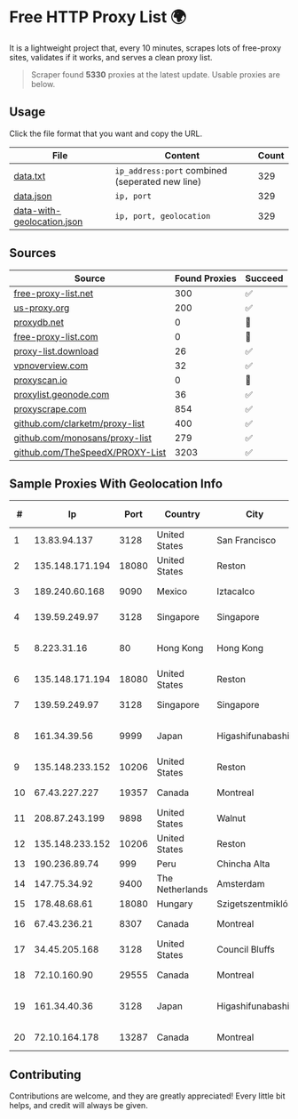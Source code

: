 
# Free HTTP Proxy List 🌍

It is a lightweight project that, every 10 minutes, scrapes lots of free-proxy sites, validates if it works, and serves a clean proxy list.


> Scraper found **5330** proxies at the latest update. Usable proxies are below.

## Usage

Click the file format that you want and copy the URL.


|File|Content|Count|
|----|-------|-----|
|[data.txt](https://raw.githubusercontent.com/themiralay/Proxy-List-World/master/data.txt)|`ip_address:port` combined (seperated new line)|329|
|[data.json](https://raw.githubusercontent.com/themiralay/Proxy-List-World/master/data.json)|`ip, port`|329|
|[data-with-geolocation.json](https://raw.githubusercontent.com/themiralay/Proxy-List-World/master/data-with-geolocation.json)|`ip, port, geolocation`|329|

## Sources

|Source|Found Proxies|Succeed|
|------|-------------|-------|
|[free-proxy-list.net](https://free-proxy-list.net)|300|✅|
|[us-proxy.org](https://www.us-proxy.org)|200|✅|
|[proxydb.net](http://proxydb.net)|0|🚫|
|[free-proxy-list.com](https://free-proxy-list.com/?page=&port=&type%5B%5D=http&type%5B%5D=https&up_time=0&search=Search)|0|🚫|
|[proxy-list.download](https://www.proxy-list.download/HTTP)|26|✅|
|[vpnoverview.com](https://vpnoverview.com/privacy/anonymous-browsing/free-proxy-servers)|32|✅|
|[proxyscan.io](https://www.proxyscan.io)|0|🚫|
|[proxylist.geonode.com](https://proxylist.geonode.com/api/proxy-list?limit=300&page=1&sort_by=lastChecked&sort_type=desc&protocols=http,https)|36|✅|
|[proxyscrape.com](https://api.proxyscrape.com/v2/?request=displayproxies&protocol=http&timeout=10000&country=all&ssl=all&anonymity=all)|854|✅|
|[github.com/clarketm/proxy-list](https://raw.githubusercontent.com/clarketm/proxy-list/master/proxy-list-raw.txt)|400|✅|
|[github.com/monosans/proxy-list](https://raw.githubusercontent.com/monosans/proxy-list/main/proxies/http.txt)|279|✅|
|[github.com/TheSpeedX/PROXY-List](https://raw.githubusercontent.com/TheSpeedX/PROXY-List/master/http.txt)|3203|✅|


## Sample Proxies With Geolocation Info

|#|Ip|Port|Country|City|Internet Service Provider|
|-|--|----|-------|----|-------------------------|
|1|13.83.94.137|3128|United States|San Francisco|Microsoft Corporation|
|2|135.148.171.194|18080|United States|Reston|OVH SAS|
|3|189.240.60.168|9090|Mexico|Iztacalco|Uninet S.A. de C.V.|
|4|139.59.249.97|3128|Singapore|Singapore|DigitalOcean, LLC|
|5|8.223.31.16|80|Hong Kong|Hong Kong|Alibaba (US) Technology Co., Ltd.|
|6|135.148.171.194|18080|United States|Reston|OVH SAS|
|7|139.59.249.97|3128|Singapore|Singapore|DigitalOcean, LLC|
|8|161.34.39.56|9999|Japan|Higashifunabashi|NTT PC Communications, Inc.|
|9|135.148.233.152|10206|United States|Reston|OVH SAS|
|10|67.43.227.227|19357|Canada|Montreal|GloboTech Communications|
|11|208.87.243.199|9898|United States|Walnut|Psychz Networks|
|12|135.148.233.152|10206|United States|Reston|OVH SAS|
|13|190.236.89.74|999|Peru|Chincha Alta|TDP-GRS|
|14|147.75.34.92|9400|The Netherlands|Amsterdam|Packet Host, Inc.|
|15|178.48.68.61|18080|Hungary|Szigetszentmiklós|UPC|
|16|67.43.236.21|8307|Canada|Montreal|GloboTech Communications|
|17|34.45.205.168|3128|United States|Council Bluffs|Google LLC|
|18|72.10.160.90|29555|Canada|Montreal|GloboTech Communications|
|19|161.34.40.36|3128|Japan|Higashifunabashi|NTT PC Communications, Inc.|
|20|72.10.164.178|13287|Canada|Montreal|GloboTech Communications|



## Contributing

Contributions are welcome, and they are greatly appreciated! Every
little bit helps, and credit will always be given.

